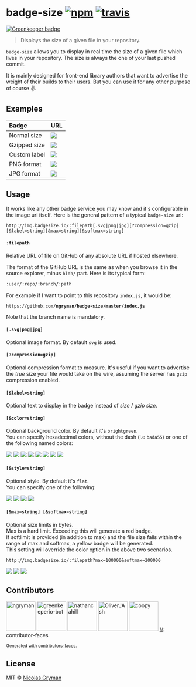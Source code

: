 # badge-size [![npm][npm-image]][npm-url] [![travis][travis-image]][travis-url]

[![Greenkeeper badge](https://badges.greenkeeper.io/ngryman/badge-size.svg)](https://greenkeeper.io/)

[npm-image]: https://img.shields.io/npm/v/badge-size.svg?style=flat
[npm-url]: https://npmjs.org/package/badge-size
[travis-image]: https://img.shields.io/travis/ngryman/badge-size.svg?style=flat
[travis-url]: https://travis-ci.org/ngryman/badge-size

> Displays the size of a given file in your repository.


`badge-size` allows you to display in real time the size of a given file which lives in your repository.
The size is always the one of your last pushed commit.

It is mainly designed for front-end library authors that want to advertise the weight of
their builds to their users. But you can use it for any other purpose of course :v:.


## Examples

 Badge       | URL
:------------|:---------------------------------------------------------------------------------|
Normal size  | ![](http://img.badgesize.io/ngryman/badge-size/master/index.js.svg)
Gzipped size | ![](http://img.badgesize.io/ngryman/badge-size/master/index.js.svg?compression=gzip)
Custom label | ![](http://img.badgesize.io/ngryman/badge-size/master/index.js.svg?label=As_tiny_as)
PNG format   | ![](http://img.badgesize.io/ngryman/badge-size/master/index.js.png)
JPG format   | ![](http://img.badgesize.io/ngryman/badge-size/master/index.js.jpg)


## Usage

It works like any other badge service you may know and it's configurable in the image url itself.
Here is the general pattern of a typical `badge-size` url:

```
http://img.badgesize.io/:filepath[.svg|png|jpg][?compression=gzip][&label=string][&max=string][&softmax=string]
```

#### `:filepath`

Relative URL of file on GitHub of any absolute URL if hosted elsewhere.

The format of the GitHub URL is the same as when you browse it in the source explorer, minus `blob/` part.
Here is its typical form:

```md
:user/:repo/:branch/:path
```

For example if I want to point to this repository `index.js`, it would be:

`https://github.com/`**`ngryman/badge-size/master/index.js`**

Note that the branch name is mandatory.

#### `[.svg|png|jpg]`

Optional image format. By default `svg` is used.

#### `[?compression=gzip]`

Optional compression format to measure. It's useful if you want to advertise the *true* size your
file would take on the wire, assuming the server has `gzip` compression enabled.

#### `[&label=string]`

Optional text to display in the badge instead of *size* / *gzip size*.

#### `[&color=string]`

Optional background color. By default it's `brightgreen`.<br>
You can specify hexadecimal colors, without the dash (i.e `bada55`) or one of the following named
colors:

![](https://img.shields.io/badge/color-brightgreen-brightgreen.svg)
![](https://img.shields.io/badge/color-green-green.svg)
![](https://img.shields.io/badge/color-yellowgreen-yellowgreen.svg)
![](https://img.shields.io/badge/color-yellow-yellow.svg)
![](https://img.shields.io/badge/color-orange-orange.svg)
![](https://img.shields.io/badge/color-red-red.svg)
![](https://img.shields.io/badge/color-lightgrey-lightgrey.svg)
![](https://img.shields.io/badge/color-blue-blue.svg)

#### `[&style=string]`

Optional style. By default it's `flat`.<br>
You can specify one of the following:

![](https://img.shields.io/badge/style-plastic-brightgreen.svg?style=plastic)
![](https://img.shields.io/badge/style-flat-brightgreen.svg?style=flat)
![](https://img.shields.io/badge/style-flat--square-brightgreen.svg?style=flat-square)
![](https://img.shields.io/badge/style-social-brightgreen.svg?style=social)

#### `[&max=string] [&softmax=string]`

Optional size limits in bytes.<br>
Max is a hard limit. Exceeding this will generate a red badge. <br>
If softlimit is provided (in addition to max) and the file size falls within the range of max and softmax, a yellow badge will be generated.<br>
This setting will override the color option in the above two scenarios.

```
http://img.badgesize.io/:filepath?max=100000&softmax=200000
```

![](https://img.shields.io/badge/size-50%20kB-brightgreen.svg)
![](https://img.shields.io/badge/size-150%20kB-yellow.svg)
![](https://img.shields.io/badge/size-250%20kB-red.svg)


## Contributors

[//]: contributor-faces
<a href="https://github.com/ngryman"><img src="https://avatars6.githubusercontent.com/u/892048?v=4" title="ngryman" width="80" height="80"></a>
<a href="https://github.com/greenkeeperio-bot"><img src="https://avatars6.githubusercontent.com/u/14790466?v=3" title="greenkeeperio-bot" width="80" height="80"></a>
<a href="https://github.com/nathancahill"><img src="https://avatars4.githubusercontent.com/u/1383872?v=4" title="nathancahill" width="80" height="80"></a>
<a href="https://github.com/OliverJAsh"><img src="https://avatars6.githubusercontent.com/u/921609?v=4" title="OliverJAsh" width="80" height="80"></a>
<a href="https://github.com/coopy"><img src="https://avatars6.githubusercontent.com/u/794843?v=4" title="coopy" width="80" height="80"></a>
[//]: contributor-faces

<sup>Generated with [contributors-faces](https://github.com/ngryman/contributor-faces).</sup>


## License

MIT © [Nicolas Gryman](http://ngryman.sh)
